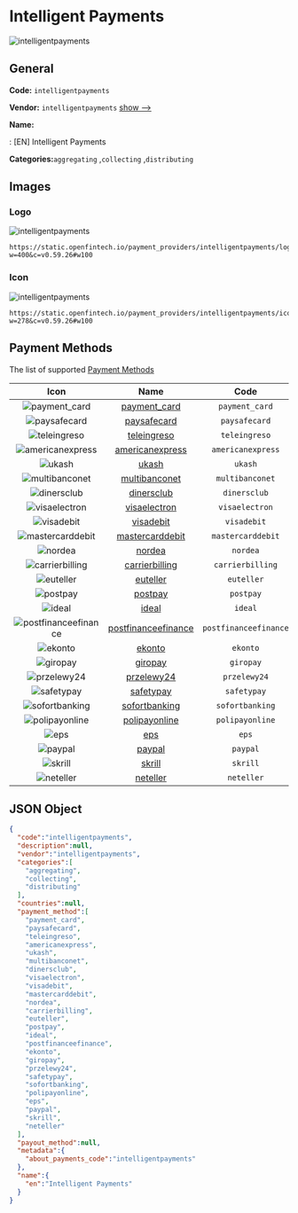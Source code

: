 
# Intelligent Payments 
![intelligentpayments](https://static.openfintech.io/payment_providers/intelligentpayments/logo.png?w=400&c=v0.59.26#w100)  

## General 
 
**Code:** `intelligentpayments` 
 
**Vendor:** `intelligentpayments` [show -->](/vendors/intelligentpayments/) 
 
**Name:** 
 
:	[EN] Intelligent Payments 
 
**Categories:**`aggregating` ,`collecting` ,`distributing` 
 

## Images 

### Logo 
 
![intelligentpayments](https://static.openfintech.io/payment_providers/intelligentpayments/logo.png?w=400&c=v0.59.26#w100)  

```
https://static.openfintech.io/payment_providers/intelligentpayments/logo.png?w=400&c=v0.59.26#w100
```  

### Icon 
 
![intelligentpayments](https://static.openfintech.io/payment_providers/intelligentpayments/icon.png?w=278&c=v0.59.26#w100)  

```
https://static.openfintech.io/payment_providers/intelligentpayments/icon.png?w=278&c=v0.59.26#w100
```  

## Payment Methods 
 
The list of supported [Payment Methods](/payment-methods/) 

|Icon|Name|Code| 
|:---:|:---:|:---:| 
|![payment_card](https://static.openfintech.io/payment_methods/payment_card/icon.svg?w=278&c=v0.59.26#w100) |[payment_card](/payment-methods/payment_card/)|`payment_card`| 
|![paysafecard](https://static.openfintech.io/payment_methods/paysafecard/icon.svg?w=278&c=v0.59.26#w100) |[paysafecard](/payment-methods/paysafecard/)|`paysafecard`| 
|![teleingreso](https://static.openfintech.io/payment_methods/teleingreso/icon.png?w=278&c=v0.59.26#w100) |[teleingreso](/payment-methods/teleingreso/)|`teleingreso`| 
|![americanexpress](https://static.openfintech.io/payment_methods/americanexpress/icon.svg?w=278&c=v0.59.26#w100) |[americanexpress](/payment-methods/americanexpress/)|`americanexpress`| 
|![ukash](https://static.openfintech.io/payment_methods/ukash/icon.png?w=278&c=v0.59.26#w100) |[ukash](/payment-methods/ukash/)|`ukash`| 
|![multibanconet](https://static.openfintech.io/payment_methods/multibanconet/icon.png?w=278&c=v0.59.26#w100) |[multibanconet](/payment-methods/multibanconet/)|`multibanconet`| 
|![dinersclub](https://static.openfintech.io/payment_methods/dinersclub/icon.svg?w=278&c=v0.59.26#w100) |[dinersclub](/payment-methods/dinersclub/)|`dinersclub`| 
|![visaelectron](https://static.openfintech.io/payment_methods/visaelectron/icon.png?w=278&c=v0.59.26#w100) |[visaelectron](/payment-methods/visaelectron/)|`visaelectron`| 
|![visadebit](https://static.openfintech.io/payment_methods/visadebit/icon.png?w=278&c=v0.59.26#w100) |[visadebit](/payment-methods/visadebit/)|`visadebit`| 
|![mastercarddebit](https://static.openfintech.io/payment_methods/mastercarddebit/icon.png?w=278&c=v0.59.26#w100) |[mastercarddebit](/payment-methods/mastercarddebit/)|`mastercarddebit`| 
|![nordea](https://static.openfintech.io/payment_methods/nordea/icon.png?w=278&c=v0.59.26#w100) |[nordea](/payment-methods/nordea/)|`nordea`| 
|![carrierbilling](https://static.openfintech.io/payment_methods/carrierbilling/icon.png?w=278&c=v0.59.26#w100) |[carrierbilling](/payment-methods/carrierbilling/)|`carrierbilling`| 
|![euteller](https://static.openfintech.io/payment_methods/euteller/icon.png?w=278&c=v0.59.26#w100) |[euteller](/payment-methods/euteller/)|`euteller`| 
|![postpay](https://static.openfintech.io/payment_methods/postpay/icon.png?w=278&c=v0.59.26#w100) |[postpay](/payment-methods/postpay/)|`postpay`| 
|![ideal](https://static.openfintech.io/payment_methods/ideal/icon.svg?w=278&c=v0.59.26#w100) |[ideal](/payment-methods/ideal/)|`ideal`| 
|![postfinanceefinance](https://static.openfintech.io/payment_methods/postfinanceefinance/icon.png?w=278&c=v0.59.26#w100) |[postfinanceefinance](/payment-methods/postfinanceefinance/)|`postfinanceefinance`| 
|![ekonto](https://static.openfintech.io/payment_methods/ekonto/icon.png?w=278&c=v0.59.26#w100) |[ekonto](/payment-methods/ekonto/)|`ekonto`| 
|![giropay](https://static.openfintech.io/payment_methods/giropay/icon.svg?w=278&c=v0.59.26#w100) |[giropay](/payment-methods/giropay/)|`giropay`| 
|![przelewy24](https://static.openfintech.io/payment_methods/przelewy24/icon.png?w=278&c=v0.59.26#w100) |[przelewy24](/payment-methods/przelewy24/)|`przelewy24`| 
|![safetypay](https://static.openfintech.io/payment_methods/safetypay/icon.png?w=278&c=v0.59.26#w100) |[safetypay](/payment-methods/safetypay/)|`safetypay`| 
|![sofortbanking](https://static.openfintech.io/payment_methods/sofortbanking/icon.svg?w=278&c=v0.59.26#w100) |[sofortbanking](/payment-methods/sofortbanking/)|`sofortbanking`| 
|![polipayonline](https://static.openfintech.io/payment_methods/polipayonline/icon.png?w=278&c=v0.59.26#w100) |[polipayonline](/payment-methods/polipayonline/)|`polipayonline`| 
|![eps](https://static.openfintech.io/payment_methods/eps/icon.png?w=278&c=v0.59.26#w100) |[eps](/payment-methods/eps/)|`eps`| 
|![paypal](https://static.openfintech.io/payment_methods/paypal/icon.svg?w=278&c=v0.59.26#w100) |[paypal](/payment-methods/paypal/)|`paypal`| 
|![skrill](https://static.openfintech.io/payment_methods/skrill/icon.svg?w=278&c=v0.59.26#w100) |[skrill](/payment-methods/skrill/)|`skrill`| 
|![neteller](https://static.openfintech.io/payment_methods/neteller/icon.png?w=278&c=v0.59.26#w100) |[neteller](/payment-methods/neteller/)|`neteller`| 
 

## JSON Object 

```json
{
  "code":"intelligentpayments",
  "description":null,
  "vendor":"intelligentpayments",
  "categories":[
    "aggregating",
    "collecting",
    "distributing"
  ],
  "countries":null,
  "payment_method":[
    "payment_card",
    "paysafecard",
    "teleingreso",
    "americanexpress",
    "ukash",
    "multibanconet",
    "dinersclub",
    "visaelectron",
    "visadebit",
    "mastercarddebit",
    "nordea",
    "carrierbilling",
    "euteller",
    "postpay",
    "ideal",
    "postfinanceefinance",
    "ekonto",
    "giropay",
    "przelewy24",
    "safetypay",
    "sofortbanking",
    "polipayonline",
    "eps",
    "paypal",
    "skrill",
    "neteller"
  ],
  "payout_method":null,
  "metadata":{
    "about_payments_code":"intelligentpayments"
  },
  "name":{
    "en":"Intelligent Payments"
  }
}
```  
